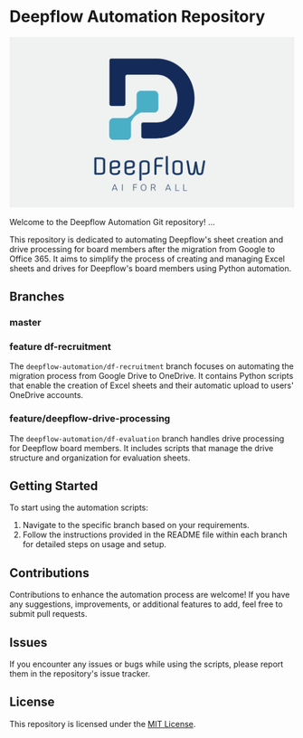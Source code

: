 # Deepflow Automation Repository

![Deepflow Automation](assets/logo1.png)

Welcome to the Deepflow Automation Git repository!
...


This repository is dedicated to automating Deepflow's sheet creation and drive processing for board members after the migration from Google to Office 365. It aims to simplify the process of creating and managing Excel sheets and drives for Deepflow's board members using Python automation.

## Branches

### master


### feature df-recruitment

The `deepflow-automation/df-recruitment` branch focuses on automating the migration process from Google Drive to OneDrive. It contains Python scripts that enable the creation of Excel sheets and their automatic upload to users' OneDrive accounts.

### feature/deepflow-drive-processing

The `deepflow-automation/df-evaluation` branch handles drive processing for Deepflow board members. It includes scripts that manage the drive structure and organization for evaluation sheets.

## Getting Started

To start using the automation scripts:

1. Navigate to the specific branch based on your requirements.
2. Follow the instructions provided in the README file within each branch for detailed steps on usage and setup.

## Contributions

Contributions to enhance the automation process are welcome! If you have any suggestions, improvements, or additional features to add, feel free to submit pull requests.

## Issues

If you encounter any issues or bugs while using the scripts, please report them in the repository's issue tracker.

## License

This repository is licensed under the [MIT License](LICENSE).
